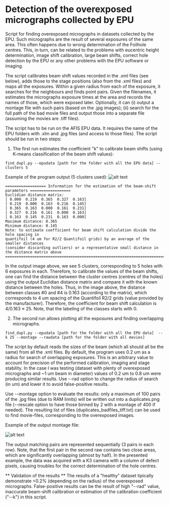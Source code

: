 # Detection of the overexposed micrographs collected by EPU 

Script for finding overexposed micrographs in datasets collected by the EPU. Such micrographs are the result of several exposures of the same area. This often happens due to wrong determination of the Foilhole centres. This, in turn, can be related to the problems with eucentric height determination, image shift calibration, large beam shifts, correct hole detection by the EPU or any other problems with the EPU software or imaging. 

The script calibrates beam shift values recorded in the .xml files (see below), adds those to the stage positions (also from the .xml files) and maps all the exposures. Within a given radius from each of the exposure, it searches for the neighbours and finds point pairs. Given the filenames, it estimates the micrographs exposure times at the area and records the names of those, which were exposed later. Optionally, it can (i) output a montage file with such pairs (based on the .jpg images); (ii) search for the full path of the bad movie files and output those into a separate file (assuming the movies are .tiff files).      

The script has to be run on the AFIS EPU data. It requires the name of the EPU folders with .xlm and .jpg files (and access to those files). The script should be run in two steps:
1.	The first run estimates the coefficient "k" to calibrate beam shifts (using K-means classification of the beam shift values):
```
find_dupl.py --epudata [path for the folder with all the EPU data] --clusters 5
```
Example of the program output (5 clusters used):
![alt text](https://user-images.githubusercontent.com/24687497/91664001-87380b80-eaec-11ea-843f-9bb5c8e74d25.png)
```
================== Information for the estimation of the beam-shift parameters ==================
Euclidian distance matrix:
[ 0.000  0.219  0.365  0.327  0.163]
[ 0.219  0.000  0.163  0.216  0.145]
[ 0.365  0.163  0.000  0.161  0.231]
[ 0.327  0.216  0.161  0.000  0.163]
[ 0.163  0.145  0.231  0.163  0.000]
Maximum distance: 0.365 
Minimum distance: 0.145
Note: to estimate coefficient for beam shift calculation divide the hole spacing in 
quantifoil (4 um for R2/2 Quantifoil grids) by an average of the smaller distances 
(consider discarding outliers) or a representative small distance in the distance matrix above
=================================================================================================
```
In the output image above, we see 5 clusters, corresponding to 5 holes with 6 exposures in each. Therefore, to calibrate the values of the beam shifts, one can find the distance between the cluster centres (centres of the holes) using the output Euclidian distance matrix and compare it with the known distance between the holes. Thus, in the image above, the distance between classes #0 and #4 is 0.163 (according to the matrix), which corresponds to 4 um spacing of the Quantifoil R2/2 grids (value provided by the manufacturer). Therefore, the coefficient for beam shift calculation is 4/0.163 ≈ 25. Note, that the labeling of the classes starts with 0.

2. The second run allows plotting all the exposures and finding overlapping micrographs.
```
find_dupl.py --epudata [path for the folder with all the EPU data]  --k 25 --montage --rawdata [path for the folder with all movies]
```
The script by default reads the sizes of the beam (which all should all be the same) from all the .xml files. By default, the program uses 0.2 um as a radius for search of overlapping exposures. This is an arbitrary value to account for precision of the performed calibration, imaging and stage stability. In the case I was testing (dataset with plenty of overexposed micrographs and ~1 um beam in diameter) values of 0.2 um to 0.8 um were producing similar results. Use --rad option to change the radius of search (in um) and lower it to avoid false-positive results.

Use --montage option to evaluate the results: only a maximum of 100 pairs of the .jpg files (due to RAM limits) will be written out into a duplicates.png file (--rescale option to have those binned by 2 with a montage of 400 if needed). The resulting list of files (duplicates_badfiles_tiff.txt) can be used to find movie-files, corresponding to the overexposed images.

Example of the output montage file:

![alt text](https://user-images.githubusercontent.com/24687497/91664274-5e187a80-eaee-11ea-923e-0ff5e177e16e.png)

The output matching pairs are represented sequentially (3 pairs in each row). Note, that the first pair in the second raw contains two close areas, which are significantly overlapping (almost by half). In the presented example, the data was acquired with a K3 camera with a column of defect pixels, causing troubles for the correct determination of the hole centres. 

** Validation of the results **
The results of a "healthy" dataset tipically demonstrate <0.2% (depending on the radius) of the overexposed micrographs. False-positive results can be the result of high "--rad" value, inaccurate beam-shift calibration or estimation of the calibration coefficient ("--k") in this script.



